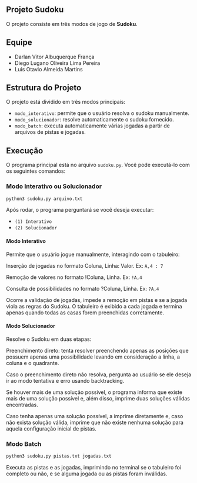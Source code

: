 ## Projeto Sudoku

O projeto consiste em três modos de jogo de **Sudoku**.

## Equipe

* Darlan Vitor Albuquerque França
* Diego Lugano Oliveira Lima Pereira
* Luis Otavio Almeida Martins

## Estrutura do Projeto

O projeto está dividido em três modos principais:

* `modo_interativo`: permite que o usuário resolva o sudoku manualmente.
* `modo_solucionador`: resolve automaticamente o sudoku fornecido.
* `modo_batch`: executa automaticamente várias jogadas a partir de arquivos de pistas e jogadas.

## Execução

O programa principal está no arquivo `sudoku.py`. Você pode executá-lo com os seguintes comandos:

### Modo Interativo ou Solucionador

```bash
python3 sudoku.py arquivo.txt
```

Após rodar, o programa perguntará se você deseja executar:

* `(1) Interativo`
* `(2) Solucionador`

#### Modo Interativo

Permite que o usuário jogue manualmente, interagindo com o tabuleiro:

Inserção de jogadas no formato Coluna, Linha: Valor. Ex: `A,4 : 7`

Remoção de valores no formato !Coluna, Linha. Ex: `!A,4`

Consulta de possibilidades no formato ?Coluna, Linha. Ex: `?A,4`

Ocorre a validação de jogadas, impede a remoção em pistas e se a jogada viola as regras do Sudoku. O tabuleiro é exibido a cada jogada e termina apenas quando todas as casas forem preenchidas corretamente.

#### Modo Solucionador

Resolve o Sudoku em duas etapas:

Preenchimento direto: tenta resolver preenchendo apenas as posições que possuem apenas uma possibilidade levando em consideração a linha, a coluna e o quadrante.

Caso o preenchimento direto não resolva, pergunta ao usuário se ele deseja ir ao modo tentativa e erro usando backtracking.

Se houver mais de uma solução possível, o programa informa que existe mais de uma solução possível e, além disso, imprime duas soluções válidas encontradas.

Caso tenha apenas uma solução possível, a imprime diretamente e, caso não exista solução válida, imprime que não existe nenhuma solução para aquela configuração inicial de pistas.

### Modo Batch

```bash
python3 sudoku.py pistas.txt jogadas.txt
```

Executa as pistas e as jogadas, imprimindo no terminal se o tabuleiro foi completo ou não, e se alguma jogada ou as pistas foram inválidas.

